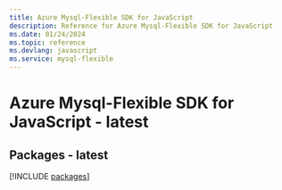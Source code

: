 ```yaml
---
title: Azure Mysql-Flexible SDK for JavaScript
description: Reference for Azure Mysql-Flexible SDK for JavaScript
ms.date: 01/24/2024
ms.topic: reference
ms.devlang: javascript
ms.service: mysql-flexible
---
```

# Azure Mysql-Flexible SDK for JavaScript - latest
## Packages - latest
[!INCLUDE [packages](mysql-flexible-index.md)]